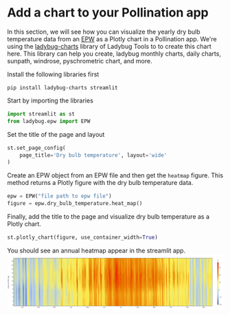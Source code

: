 # Add a chart to your Pollination app

In this section, we will see how you can visualize the yearly dry bulb temperature data from an [EPW](https://bigladdersoftware.com/epx/docs/8-3/auxiliary-programs/energyplus-weather-file-epw-data-dictionary.html) as a Plotly chart in a Pollination app. We're using the [ladybug-charts](https://github.com/ladybug-tools/ladybug-charts) library of Ladybug Tools to to create this chart here. This library can help you create, ladybug monthly charts, daily charts, sunpath, windrose, pyschrometric chart, and more.

Install the following libraries first

```
pip install ladybug-charts streamlit
```

Start by importing the libraries

```python
import streamlit as st
from ladybug.epw import EPW
```

Set the title of the page and layout

```python
st.set_page_config(
    page_title='Dry bulb temperature', layout='wide'
)
```

Create an EPW object from an EPW file and then get the `heatmap` figure. This method returns a Plotly figure with the dry bulb temperature data.

```python
epw = EPW("file path to epw file")
figure = epw.dry_bulb_temperature.heat_map()
```

Finally, add the title to the page and visualize dry bulb temperature as a Plotly chart.

```python
st.plotly_chart(figure, use_container_width=True)
```

You should see an annual heatmap appear in the streamlit app.
![](../.gitbook/assets/pollination-apps/dbt.png)
